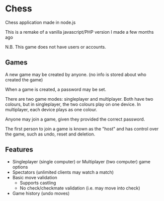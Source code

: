 # Chess

Chess application made in node.js

This is a remake of a vanilla javascript/PHP version I made a few months ago

N.B. This game does not have users or accounts.

## Games
A new game may be created by anyone. (no info is stored about who created the game)

When a game is created, a password may be set.

There are two game modes: singleplayer and multiplayer. Both have two colours, but in singleplayer, the two colours play on one device. In multiplayer, each device plays as one colour.

Anyone may join a game, given they provided the correct password.

The first person to join a game is known as the "host" and has control over the game, such as undo, reset and deletion.

## Features
- Singleplayer (single computer) or Multiplayer (two computer) game options
- Spectators (unlimited clients may watch a match)
- Basic move validation
  - Supports castling
  - No check/checkmate validation (i.e. may move into check)
- Game history (undo moves)
